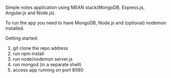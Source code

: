 Simple notes application using MEAN stack(MongoDB, Express.js, Angular.js and Node.js).

To run the app you need to have MongoDB, Node.js and (optional) nodemon installed.

Getting started:
  1. git clone the repo address 
  2. run npm install
  3. run node/nodemon server.js
  4. run mongod (in a separate shell)
  5. access app running on port 8080

